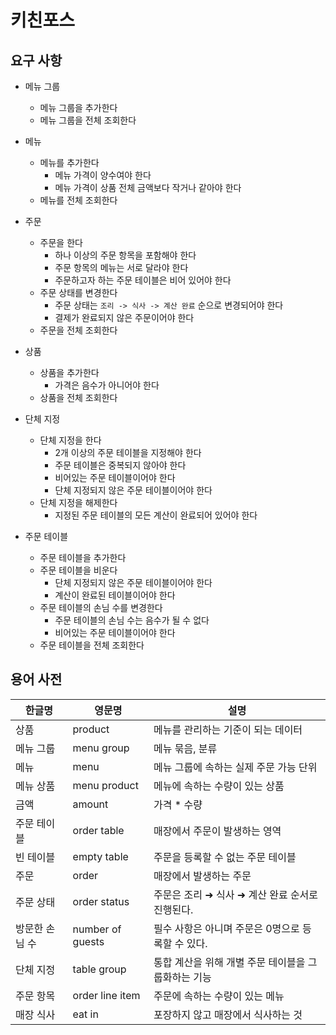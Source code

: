 # 키친포스

## 요구 사항


- 메뉴 그룹
  - 메뉴 그룹을 추가한다
  - 메뉴 그룹을 전체 조회한다

- 메뉴
  - 메뉴를 추가한다
    - 메뉴 가격이 양수여야 한다
    - 메뉴 가격이 상품 전체 금액보다 작거나 같아야 한다
  - 메뉴를 전체 조회한다

- 주문
  - 주문을 한다
    - 하나 이상의 주문 항목을 포함해야 한다
    - 주문 항목의 메뉴는 서로 달라야 한다
    - 주문하고자 하는 주문 테이블은 비어 있어야 한다
  - 주문 상태를 변경한다
    - 주문 상태는 `조리 -> 식사 -> 계산 완료` 순으로 변경되어야 한다
    - 결제가 완료되지 않은 주문이어야 한다
  - 주문을 전체 조회한다

- 상품
  - 상품을 추가한다
    - 가격은 음수가 아니어야 한다
  - 상품을 전체 조회한다

- 단체 지정
  - 단체 지정을 한다
    - 2개 이상의 주문 테이블을 지정해야 한다
    - 주문 테이블은 중복되지 않아야 한다
    - 비어있는 주문 테이블이어야 한다
    - 단체 지정되지 않은 주문 테이블이어야 한다
  - 단체 지정을 해제한다
    - 지정된 주문 테이블의 모든 계산이 완료되어 있어야 한다

- 주문 테이블
  - 주문 테이블을 추가한다
  - 주문 테이블을 비운다
    - 단체 지정되지 않은 주문 테이블이어야 한다
    - 계산이 완료된 테이블이어야 한다
  - 주문 테이블의 손님 수를 변경한다
    - 주문 테이블의 손님 수는 음수가 될 수 없다
    - 비어있는 주문 테이블이어야 한다
  - 주문 테이블을 전체 조회한다

## 용어 사전

| 한글명 | 영문명 | 설명 |
| --- | --- | --- |
| 상품 | product | 메뉴를 관리하는 기준이 되는 데이터 |
| 메뉴 그룹 | menu group | 메뉴 묶음, 분류 |
| 메뉴 | menu | 메뉴 그룹에 속하는 실제 주문 가능 단위 |
| 메뉴 상품 | menu product | 메뉴에 속하는 수량이 있는 상품 |
| 금액 | amount | 가격 * 수량 |
| 주문 테이블 | order table | 매장에서 주문이 발생하는 영역 |
| 빈 테이블 | empty table | 주문을 등록할 수 없는 주문 테이블 |
| 주문 | order | 매장에서 발생하는 주문 |
| 주문 상태 | order status | 주문은 조리 ➜ 식사 ➜ 계산 완료 순서로 진행된다. |
| 방문한 손님 수 | number of guests | 필수 사항은 아니며 주문은 0명으로 등록할 수 있다. |
| 단체 지정 | table group | 통합 계산을 위해 개별 주문 테이블을 그룹화하는 기능 |
| 주문 항목 | order line item | 주문에 속하는 수량이 있는 메뉴 |
| 매장 식사 | eat in | 포장하지 않고 매장에서 식사하는 것 |
